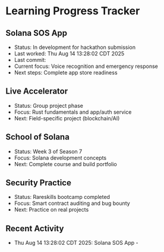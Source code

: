 # Learning Progress Tracker

## Solana SOS App
- Status: In development for hackathon submission
- Last worked: Thu Aug 14 13:28:02 CDT 2025
- Last commit: 
- Current focus: Voice recognition and emergency response
- Next steps: Complete app store readiness

## Live Accelerator
- Status: Group project phase
- Focus: Rust fundamentals and app/auth service
- Next: Field-specific project (blockchain/AI)

## School of Solana
- Status: Week 3 of Season 7
- Focus: Solana development concepts
- Next: Complete course and build portfolio

## Security Practice
- Status: Rareskills bootcamp completed
- Focus: Smart contract auditing and bug bounty
- Next: Practice on real projects

## Recent Activity
- Thu Aug 14 13:28:02 CDT 2025: Solana SOS App - 
